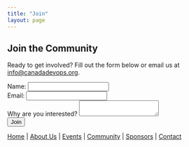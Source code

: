 ```yaml
---
title: "Join"
layout: page
---
```


## Join the Community

Ready to get involved? Fill out the form below or email us at [info@canadadevops.org](mailto:info@canadadevops.org).

<form action="mailto:info@canadadevops.org" method="POST" enctype="text/plain">
  <label>Name: <input type="text" name="name"></label><br>
  <label>Email: <input type="email" name="email"></label><br>
  <label>Why are you interested? <textarea name="interest"></textarea></label><br>
  <button type="submit">Join</button>
</form>

[Home](index.md) | [About Us](about.md) | [Events](events.md) | [Community](community.md) | [Sponsors](sponsors.md) | [Contact](contact.md)
